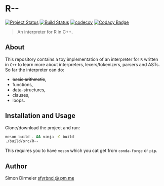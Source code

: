# R--

[![Project Status](http://www.repostatus.org/badges/latest/concept.svg)](http://www.repostatus.org/#concept)
[![Build Status](https://travis-ci.org/dirmeier/R--.svg?branch=master)](https://travis-ci.org/dirmeier/R--)
[![codecov](https://codecov.io/gh/dirmeier/R--/branch/master/graph/badge.svg)](https://codecov.io/gh/dirmeier/R--)
[![Codacy Badge](https://api.codacy.com/project/badge/Grade/14653f9754cb40408ad614b305fb0c5d)](https://www.codacy.com/app/simon-dirmeier/R--?utm_source=github.com&amp;utm_medium=referral&amp;utm_content=dirmeier/R--&amp;utm_campaign=Badge_Grade)

> An interpreter for R in C++.

## About

This repository contains a toy implementation of an interpreter for `R` written in `C++` to learn more about
interpreters, lexers/tokenizers, parsers and ASTs. So far the interpreter can do:

* <strike>basic arithmetic</strike>,
* functions,
* data-structures,
* clauses,
* loops.

## Installation and Usage

Clone/download the project and run:

```sh
meson build . && ninja -C build
./build/src/R--
```

This requires you to have `meson` which you cat get from `conda-forge` or `pip`.

## Author

Simon Dirmeier <a href="mailto:sfyrbnd @ pm me">sfyrbnd @ pm me</a>
